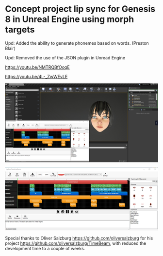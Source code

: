 # Concept project lip sync for Genesis 8 in Unreal Engine using morph targets

Upd: Added the ability to generate phonemes based on words. (Preston Blair)

Upd: Removed the use of the JSON plugin in Unread Engine


https://youtu.be/NMTRQBfOoqE

https://youtu.be/4L-_ZwWEvLE

![alt text](https://github.com/pgii/LipSyncUE4/blob/master/Screenshots/Screenshot01.jpg)

![alt text](https://github.com/pgii/LipSyncUE4/blob/master/Screenshots/Screenshot02.jpg)

Special thanks to Oliver Salzburg https://github.com/oliversalzburg for his project https://github.com/oliversalzburg/TimeBeam, with reduced the development time to a couple of weeks.
